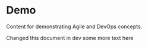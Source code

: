 # Demo
Content for demonstrating Agile and DevOps concepts.

Changed this document in dev
some more text here
